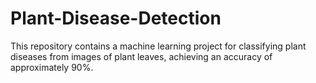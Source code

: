 # Plant-Disease-Detection
This repository contains a machine learning project for classifying plant diseases from images of plant leaves, achieving an accuracy of approximately 90%.
